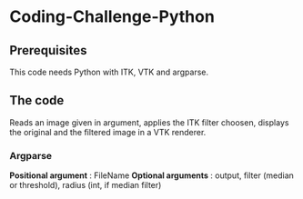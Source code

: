 # Coding-Challenge-Python

## Prerequisites
This code needs Python with ITK, VTK and argparse.

## The code
Reads an image given in argument, applies the ITK filter choosen, displays the original and the filtered image in a VTK renderer.

### Argparse
**Positional argument** : FileName
**Optional arguments** : output, filter (median or threshold), radius (int, if median filter)
